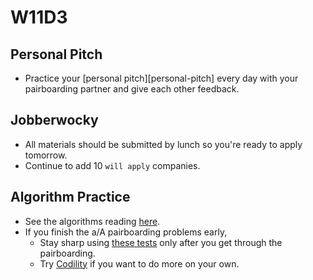 # W11D3

## Personal Pitch
* Practice your [personal pitch][personal-pitch] every day with your pairboarding partner and give each other feedback.

## Jobberwocky
* All materials should be submitted by lunch so you're ready to apply tomorrow.
* Continue to add 10 `will apply` companies.

## Algorithm Practice
* See the algorithms reading [here][algorithms-curriculum].
* If you finish the a/A pairboarding problems early,
    * Stay sharp using [these tests][algo-specs] only after you get
      through the pairboarding.
    * Try [Codility][codility] if you want to do more on your own.


[algo-specs]: https://github.com/jaysonvirissimo/practice-thy-algorithms
[algorithms-curriculum]: https://github.com/appacademy/algorithms-curriculum
[codility]: https://codility.com/demo/train/

